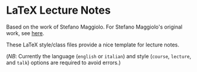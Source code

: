 # LaTeX Lecture Notes

Based on the work of Stefano Maggiolo.
For Stefano Maggiolo's original work, see [here](http://blog.poormansmath.net/latex-class-for-lecture-notes/).

These LaTeX style/class files provide a nice template for lecture notes.

(*NB*: Currently the language (`english` or `italian`) and style (`course`, `lecture`, and `talk`) options are required to avoid errors.)
